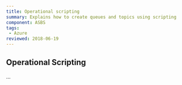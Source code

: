 ```yaml
---
title: Operational scripting
summary: Explains how to create queues and topics using scripting
component: ASBS
tags:
 - Azure
reviewed: 2018-06-19
---
```


## Operational Scripting

...
